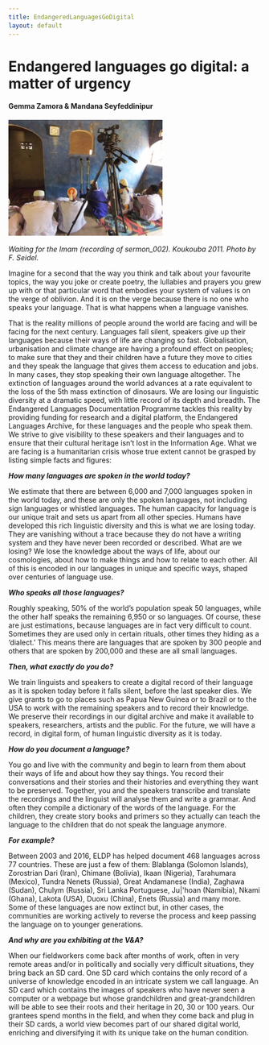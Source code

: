 ```yaml
---
title: EndangeredLanguagesGoDigital
layout: default
---
```


# Endangered languages go digital: a matter of urgency

#### Gemma Zamora & Mandana Seyfeddinipur

![Image](Images/12_EndangeredLanguages_Image1.jpg) 

_Waiting for the Imam (recording of sermon_002). Koukouba 2011. Photo by F. Seidel._

Imagine for a second that the way you think and talk about your favourite topics, the way you joke or create poetry, the lullabies and prayers you grew up with or that particular word that embodies your system of values is on the verge of oblivion. And it is on the verge because there is no one who speaks your language. That is what happens when a language vanishes.

That is the reality millions of people around the world are facing and will be facing for the next century. Languages fall silent, speakers give up their languages because their ways of life are changing so fast. Globalisation, urbanisation and climate change are having a profound effect on peoples; to make sure that they and their children have a future they move to cities and they speak the language that gives them access to education and jobs. In many cases, they stop speaking their own language altogether.
The extinction of languages around the world advances at a rate equivalent to the loss of the 5th mass extinction of dinosaurs. We are losing our linguistic diversity at a dramatic speed, with little record of its depth and breadth. The Endangered Languages Documentation Programme tackles this reality by providing funding for research and a digital platform, the Endangered Languages Archive, for these languages and the people who speak them.
We strive to give visibility to these speakers and their languages and to ensure that their cultural heritage isn’t lost in the Information Age. What we are facing is a humanitarian crisis whose true extent cannot be grasped by listing simple facts and figures:

**_How many languages are spoken in the world today?_**

We estimate that there are between 6,000 and 7,000 languages spoken in the world today, and these are only the spoken languages, not including sign languages or whistled languages. The human capacity for language is our unique trait and sets us apart from all other species. Humans have developed this rich linguistic diversity and this is what we are losing today. They are vanishing without a trace because they do not have a writing system and they have never been recorded or described. What are we losing? We lose the knowledge about the ways of life, about our cosmologies, about how to make things and how to relate to each other. All of this is encoded in our languages in unique and specific ways, shaped over centuries of language use.

**_Who speaks all those languages?_**

Roughly speaking, 50% of the world’s population speak 50 languages, while the other half speaks the remaining 6,950 or so languages. Of course, these are just estimations, because languages are in fact very difficult to count. Sometimes they are used only in certain rituals, other times they hiding as a ‘dialect.’ This means there are languages that are spoken by 300 people and others that are spoken by 200,000 and these are all small languages.

**_Then, what exactly do you do?_**

We train linguists and speakers to create a digital record of their language as it is spoken today before it falls silent, before the last speaker dies. We give grants to go to places such as Papua New Guinea or to Brazil or to the USA to work with the remaining speakers and to record their knowledge. We preserve their recordings in our digital archive and make it available to speakers, researchers, artists and the public. For the future, we will have a record, in digital form, of human linguistic diversity as it is today.

**_How do you document a language?_**

You go and live with the community and  begin to learn from them about their ways of life and about how they say things. You record their conversations and their stories and their histories and everything they want to be preserved. Together, you and the speakers transcribe and translate the recordings and the linguist will analyse them and write a grammar. And often they compile a dictionary of the words of the language. For the children, they create story books and primers so they actually can teach the language to the children that do not speak the language anymore.

**_For example?_**

Between 2003 and 2016, ELDP has helped document 468 languages across 77 countries. These are just a few of them: Blablanga (Solomon Islands), Zorostrian Dari (Iran), Chimane (Bolivia), Ikaan (Nigeria), Tarahumara (Mexico), Tundra Nenets (Russia), Great Andamanese (India), Zaghawa (Sudan), Chulym (Russia), Sri Lanka Portuguese, Ju|'hoan (Namibia), Nkami (Ghana), Lakota (USA), Duoxu (China), Enets (Russia) and many more. Some of these languages are now extinct but, in other cases, the communities are working actively to reverse the process and keep passing the language on to younger generations.

**_And why are you exhibiting at the V&A?_**

When our fieldworkers come back after months of work, often in very remote areas and/or in politically and socially very difficult situations, they bring back an SD card. One SD card which contains the only record of a universe of knowledge encoded in an intricate system we call language. An SD card which contains the images of speakers who have never seen a computer or a webpage but whose grandchildren and great-grandchildren will be able to see their roots and their heritage in 20, 30 or 100 years. Our grantees spend months in the field, and when they come back and plug in their SD cards, a world view becomes part of our shared digital world, enriching and diversifying it with its unique take on the human condition.
